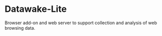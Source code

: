# Datawake-Lite
Browser add-on and web server to support collection and analysis of web browsing data.
